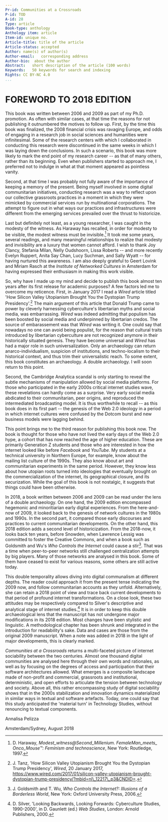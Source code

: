 ```yaml
---
Pr-id: Communities at a Crossroads
P-id: TOD
A-id: 28
Type: article
Book-type: anthology
Anthology item: article
Item-id: unique no.
Article-title: title of the article
Article-status: accepted
Author: name(s) of author(s)
Author-email:   corresponding address
Author-bio:  about the author
Abstract:   short description of the article (100 words)
Keywords:   50 keywords for search and indexing
Rights: CC BY-NC 4.0
...
```



# FOREWORD TO 2018 EDITION

This book was written between 2006 and 2009 as part of my Ph.D.
promotion. As often with similar cases, at that time the reasons for not
publishing it outnumbered the motives to follow up. First, by the time
this book was finalized, the 2008 financial crisis was ravaging Europe,
and odds of engaging in a research job in social sciences and humanities
were infinitesimal. Some of the research centers with which I
collaborated in conducting this research were discontinued in the same
weeks in which I was laying down the conclusions. In such a scenario,
this book was more likely to mark the end point of my research career --
as that of many others, rather than its beginning. Even when publishers
started to approach me, I preferred not to indulge in what at that
moment appeared as pointless vanity.

Second, at that time I was probably not fully aware of the importance of
keeping a memory of the present. Being myself involved in some digital
communitarian initiatives, conducting research was a way to reflect upon
our collective grassroots practices in a moment in which they were
mimicked by commercial services run by multinational corporations. The
attempt to figure out in what ways our practices and infrastructures
were different from the emerging services prevailed over the thrust to
historicize.

Last but definitely not least, as a young researcher, I was caught in
the modesty of the witness. As Haraway has recalled, in order for
modesty to be visible, the modest witness must be invisible.[^01foreword_1] It took
me some years, several readings, and many meaningful relationships to
realize that modesty and invisibility are a luxury that women cannot
afford. I wish to thank Joy Clancy, Stefania Milan, Nelly Oudshoorn,
Lissa Roberts -- and more recently Evelyn Ruppert, Anita Say Chan, Lucy
Suchman, and Sally Wyatt -- for having nurtured this awareness. I am
also deeply grateful to Geert Lovink and Miriam Rasch at the *Institute
of Networked Cultures* in Amsterdam for having expressed their
enthusiasm in making this work visible.

So, why have I made up my mind and decide to publish this book almost
ten years after its first release for academic purposes? A few factors
led me to overcome my reticence. First, in January 2017 I read a *Wired*
article titled 'How Silicon Valley Utopianism Brought You the Dystopian
Trump Presidency'.[^01foreword_2] The main argument of this article that Donald
Trump came to power by cleverly harnessing cyberculture's libertarian
myths and social media, was embarrassing. *Wired* was indeed admitting
that populism has been boosted by social media and underpinned by
libertarian credos. The source of embarassement was that *Wired* was
writing it. One could say that nowadays no one can avoid being populist,
for the reason that cultural traits introduced by libertarian
cyberculture are not recognized anymore in their historically situated
genesis. They have become universal and *Wired* has had a major role in
such universalization. Only an archaeology can return
anarco-individualism, suspicion of institutions, and techno-localism to
their historical context, and thus trim their universalistic reach. To
some extent, this book constitutes an archaeology. A double archaeology.
I will soon return to this point.

Second, the Cambridge Analytica scandal is only starting to reveal the
subtle mechanisms of manipulation allowed by social media platforms. For
those who participated in the early 2000s critical internet studies
wave, these revelations can hardly come as a surprise. Very early social
media abdicated to their communitarian, peer origins, and reproduced the
intermediated broadcasting model. It is thus worthwhile to recall -- as
this book does in its first part -- the genesis of the Web 2.0 ideology
in a period in which internet cultures were confused by the Dotcom burst
and new business models were lagging behind.

This point brings me to the third reason for publishing this book now.
The book is thought for those who have not lived the early days of the
Web 2.0 hype, a cohort that has now reached the age of higher education.
These are primarily Generation Z students and those who are interested
in how the internet looked like before *Facebook* and *YouTube*. My
students at a technical university in Northern Europe, for example, know
about the mailing list culture of the 1990s. They also know about art
and communitarian experiments in the same period. However, they know
less about how utopian roots turned into ideologies that eventually
brought on the commercialization of the internet, its geographical
closure, and its securization. While the goal of this book is not
nostalgic, it suggests that things could have been otherwise.

In 2018, a book written between 2006 and 2009 can be read under the lens
of a double archaeology. On one hand, the 2009 edition encompassed
hegemonic and minoritiarian early digital experiences. From the
here-and-now of 2009, it looked back to the genesis of network cultures
in the 1980s and 1990s. In the second part, it compared those early
discourses and practices to current communitarian developments. On the
other hand, this 2018 edition adds a second level of historicization.
From the 2018-now, it looks back ten years, before Snowden, when
Lawrence Lessig was committed to foster the Creative Commons, and when a
book such as Goldsmith and Wu's *Who Controls the Internet* could cause
a stir[^01foreword_3]. That was a time when peer-to-peer networks still challenged
centralization attempts by big players. Many of those networks are
analysed in this book. Some of them have ceased to exist for various
reasons, some others are still active today.

This double temporality allows diving into digital communalism at
different depths. The reader could approach it from the present tense
indicating the 2009 now, and follow communitarian accounts as they
unfold. Alternatively, she can retain a 2018 point of view and trace
back current developments to that period of profound internet
transformations. On a close look, these two attitudes may be
respectively compared to Silver's descriptive and analytical stage of
internet studies.[^01foreword_4] It is in order to keep this double archaeological
lens that the manuscript has not undergone major modifications in its
2018 edition. Most changes have been stylistic and linguistic. A
methodological chapter has been shrunk and integrated in the
introduction for readability's sake. Data and cases are those from the
original 2009 manuscript. When a note was added in 2018 in the light of
major developments, this is clearly marked.

*Communities at a Crossroads* returns a multi-faceted picture of
internet sociability between the two centuries. Almost one thousand
digital communities are analysed here through their own words and
rationales, as well as by focusing on the degrees of access and
participation that their software architectures allowed. What emerges is
a composite landscape made of non-profit and commercial, grassroots and
institutional, deterministic, and open efforts to articulate the tension
between technology and society. Above all, this rather encompassing
study of digital sociability shows that in the 2000s stabilization and
innovation dynamics materialized in similar ways in textual and software
artefacts. Today, one could say that this study anticipated the
'material turn' in Technology Studies, without renouncing to textual
components.

Annalisa Pelizza

Amsterdam/Sydney, August 2018

[^01foreword_1]: D. Haraway, *Modest\_witness\@Second\_Millenium.
    FemaleMan\_meets\_ Onco\_Mouse™: Feminism and technoscience*, New
    York: Routledge, 1997.

[^01foreword_2]: J. Tanz, 'How Silicon Valley Utopianism Brought You the Dystopian
    Trump Presidency', *Wired*, 20 January 2017,
    https://www.wired.com/2017/01/silicon-valley-utopianism-brought-dystopian-trump-presidency/?mbid=nl\_12217\_p3&CNDID=.

[^01foreword_3]: J. Goldsmith and T. Wu, *Who Controls the Internet?: Illusions of
    a Borderless World*, New York: Oxford University Press, 2006.

[^01foreword_4]: D. Silver, 'Looking Backwards, Looking Forwards: Cyberculture
    Studies, 1990-2000', in D. Gaunlett (ed.) *Web Studies*, London:
    Arnold Publishers, 2000.
